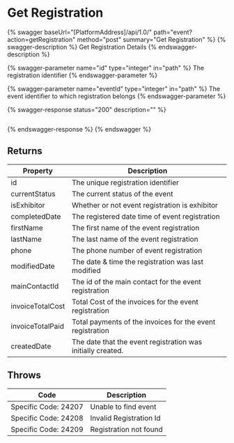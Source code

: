 # Get Registration

{% swagger baseUrl="[PlatformAddress]/api/1.0/" path="event?action=getRegistration" method="post" summary="Get Registration" %}
{% swagger-description %}
Get Registration Details
{% endswagger-description %}

{% swagger-parameter name="id" type="integer" in="path" %}
The registration identifier
{% endswagger-parameter %}

{% swagger-parameter name="eventId" type="integer" in="path" %}
The event identifier to which registration belongs
{% endswagger-parameter %}

{% swagger-response status="200" description="" %}
```
```
{% endswagger-response %}
{% endswagger %}

## Returns

| Property         | Description                                                 |
| ---------------- | ----------------------------------------------------------- |
| id               | The unique registration identifier                          |
| currentStatus    | The current status of the event                             |
| isExhibitor      | Whether or not event registration is exhibitor              |
| completedDate    | The registered date time of event registration              |
| firstName        | The first name of the event registration                    |
| lastName         | The last name of the event registration                     |
| phone            | The phone number of event registration                      |
| modifiedDate     | The date & time the registration was last modified          |
| mainContactId    | The id of the main contact for the event registration       |
| invoiceTotalCost | Total Cost of the invoices for the event registration       |
| invoiceTotalPaid | Total payments of the invoices for the event registration   |
| createdDate      | The date that the event registration was initially created. |

## Throws

| Code                 | Description             |
| -------------------- | ----------------------- |
| Specific Code: 24207 | Unable to find event    |
| Specific Code: 24208 | Invalid Registration Id |
| Specific Code: 24209 | Registration not found  |
